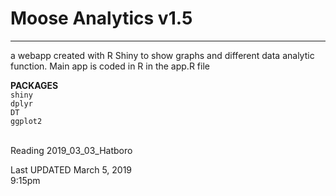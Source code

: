 <h1>Moose Analytics v1.5</h1> <hr>
a webapp created with R Shiny to show graphs and different data analytic function.
Main app is coded in R in the app.R file

<b>PACKAGES</b><br>
<code>shiny</code><br>
<code>dplyr</code><br>
<code>DT</code><br>
<code>ggplot2</code><br>

<br>
Reading 2019_03_03_Hatboro


Last UPDATED March 5, 2019 <br>
9:15pm <br>

